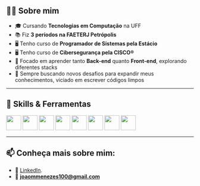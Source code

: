 
## 👨‍💻 Sobre mim
- 🎓 Cursando **Tecnologias em Computação** na UFF  
- 📚 Fiz **3 períodos na FAETERJ Petrópolis**  
- 🖥️ Tenho curso de **Programador de Sistemas pela Estácio**
- 🖥️ Tenho curso de **Cibersegurança pela CISCO®**  
- 🔎 Focado em aprender tanto **Back-end** quanto **Front-end**, explorando diferentes stacks  
- 🚀 Sempre buscando novos desafios para expandir meus conhecimentos, viciado em escrever códigos limpos  

---

## 🚀 Skills & Ferramentas

<div align="left">
  <img src="https://cdn.jsdelivr.net/gh/devicons/devicon/icons/html5/html5-original.svg" width="40" />
  <img src="https://cdn.jsdelivr.net/gh/devicons/devicon/icons/css3/css3-original.svg" width="40" />
  <img src="https://cdn.jsdelivr.net/gh/devicons/devicon/icons/javascript/javascript-original.svg" width="40" />
  <img src="https://cdn.jsdelivr.net/gh/devicons/devicon/icons/typescript/typescript-original.svg" width="40" />
  <img src="https://cdn.jsdelivr.net/gh/devicons/devicon/icons/react/react-original.svg" width="40" />
  <img src="https://cdn.jsdelivr.net/gh/devicons/devicon/icons/nodejs/nodejs-original.svg" width="40" />
  <img src="https://cdn.jsdelivr.net/gh/devicons/devicon/icons/git/git-original.svg" width="40" />
  <img src="https://cdn.jsdelivr.net/gh/devicons/devicon/icons/github/github-original.svg" width="40" />
</div>

---
## 📫 Conheça mais sobre mim:
- 💼 [LinkedIn](www.linkedin.com/in/joão-gabriel-menezes-marra-45b1381a9).  
- 📧 **joaommenezes100@gmail.com**
